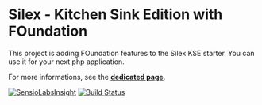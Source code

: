 Silex - Kitchen Sink Edition with FOundation
============================

This project is adding FOundation features to the Silex KSE starter.
You can use it for your next php application.

For more informations, see the
[**dedicated page**](http://lyrixx.github.com/Silex-Kitchen-Edition).

[![SensioLabsInsight](https://insight.sensiolabs.com/projects/7fccf04a-aa27-4412-831b-99ce86fb5df7/mini.png)](https://insight.sensiolabs.com/projects/7fccf04a-aa27-4412-831b-99ce86fb5df7)
[![Build Status](https://secure.travis-ci.org/lyrixx/Silex-Kitchen-Edition.png?branch=master)](http://travis-ci.org/lyrixx/Silex-Kitchen-Edition)
